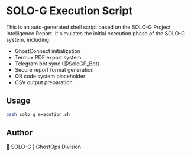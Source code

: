 
# SOLO-G Execution Script

This is an auto-generated shell script based on the SOLO-G Project Intelligence Report.
It simulates the initial execution phase of the SOLO-G system, including:

- GhostConnect initialization
- Termux PDF export system
- Telegram bot sync (@SoloGP_Bot)
- Secure report format generation
- QR code system placeholder
- CSV output preparation

## Usage

```bash
bash solo_g_execution.sh
```

## Author

👤 SOLO-G | GhostOps Division

